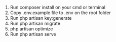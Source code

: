 1. Run composer install on your cmd or terminal
2. Copy .env.example file to .env on the root folder
3. Run php artisan key:generate
4. Run php artisan migrate
5. php artisan optimize
6. Run php artisan serve